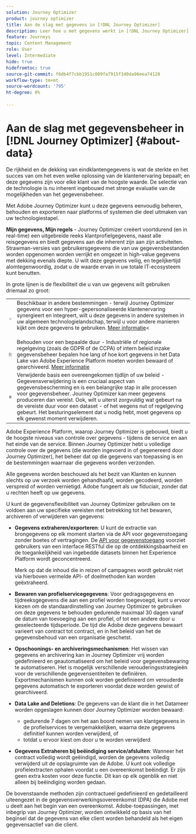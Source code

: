 ```yaml
---
solution: Journey Optimizer
product: journey optimizer
title: Aan de slag met gegevens in [!DNL Journey Optimizer]
description: Leer hoe u met gegevens werkt in [!DNL Journey Optimizer]
feature: Journeys
topic: Content Management
role: User
level: Intermediate
hide: true
hidefromtoc: true
source-git-commit: f6db4f7cbb1951c009fa7915f340da96eea74120
workflow-type: tm+mt
source-wordcount: '795'
ht-degree: 0%

---
```


# Aan de slag met gegevensbeheer in [!DNL Journey Optimizer] {#about-data}

De rijkheid en de dekking van eindklantengegevens is wat de sterkte en het succes van om het even welke oplossing van de klantenervaring bepaalt; en deze gegevens zijn voor elke klant van de hoogste waarde. De selectie van de technologie is nu inherent ingebouwd met strenge evaluatie van de mogelijkheden van het gegevensbeheer.

Met Adobe Journey Optimizer kunt u deze gegevens eenvoudig beheren, behouden en exporteren naar platforms of systemen die deel uitmaken van uw technologiestapel.

**Mijn gegevens, Mijn regels** - Journey Optimizer creëert voortdurend (en in real-time) een uitgebreide reeks klantprofielgegevens, naast alle reisgegevens en biedt gegevens aan die inherent zijn aan zijn activiteiten. Strawman-versies van gebruikersgegevens die van uw gegevensbestanden worden opgenomen worden verrijkt en omgezet in high-value gegevens met dekking evenals diepte. U wilt deze gegevens veilig, en tegelijkertijd alomtegenwoordig, zodat u de waarde ervan in uw totale IT-ecosysteem kunt benutten.

In grote lijnen is de flexibiliteit die u van uw gegevens wilt gebruiken driemaal zo groot:


<table style="table-layout:fixed">
<tr style="border: 0;">
  <td>
    <img alt="bestemmingen" src="assets/do-not-localize/dest.png" />
    <br>
  </td>
  <td>
    <div>Beschikbaar in andere bestemmingen - terwijl Journey Optimizer gegevens voor een hyper-gepersonaliseerde klantenervaring synergieert en integreert, wilt u deze gegevens in andere systemen in uw algemeen technologielandschap, terwijl u voor andere manieren kijkt om deze gegevens te gebruiken. <a href="../start/ajo-integrations.md">Meer informatie</a>&lt;</div>
    <br>
  </td>
</tr>
<tr style="border: 0;">
  <td>
    <img alt="retentie" src="assets/do-not-localize/retention.png" />
  </td>
  <td>
    <div>Behouden voor een bepaalde duur - Industriële of regionale regelgeving (zoals de GDPR of de CCPA) of intern beleid inzake gegevensbeheer bepalen hoe lang of hoe kort gegevens in het Data Lake van Adobe Experience Platform moeten worden bewaard of gearchiveerd. <a href="../privacy/get-started-privacy.md">Meer informatie</a></div>
  </td>
</tr>
<tr style="border: 0;">
  <td>
    <img alt="beleid" src="assets/do-not-localize/policy.png" />
    <br>
  </td>
  <td>
    <div>Verwijderde basis een overeengekomen tijdlijn of uw beleid - Gegevensverwijdering is een cruciaal aspect van gegevensbescherming en is een belangrijke stap in alle processen voor gegevensbeheer. Journey Optimizer kan meer gegevens produceren dan vereist. Ook, wilt u uiterst zorgvuldig wat gebeurt na de vereiste duur voor een dataset - of het wegens nut of regelgeving gebeurt. Het besturingselement dat u nodig hebt, moet gegevens op elk gewenst moment verwijderen.</div>
  </td>
</tr>
</table>

Adobe Experience Platform, waarop Journey Optimizer is gebouwd, biedt u de hoogste niveaus van controle over gegevens - tijdens de service en aan het einde van de service. Binnen Journey Optimizer hebt u volledige controle over de gegevens (die worden ingevoerd in of gegenereerd door Journey Optimizer), het beheer dat op die gegevens van toepassing is en de bestemmingen waarnaar die gegevens worden verzonden.

Alle gegevens worden beschouwd als het bezit van Klanten en kunnen slechts op uw verzoek worden gehandhaafd, worden gecodeerd, worden verspreid of worden vernietigd. Adobe fungeert als uw fiduciair, zonder dat u rechten heeft op uw gegevens.

U kunt de gegevensflexibiliteit van Journey Optimizer gebruiken om te voldoen aan uw specifieke vereisten met betrekking tot het bewaren, archiveren of verwijderen van gegevens:

* **Gegevens extraheren/exporteren**: U kunt de extractie van brongegevens op elk moment starten via de API voor gegevenstoegang zonder boetes of vertragingen. De [API voor gegevenstoegang](https://experienceleague.adobe.com/docs/experience-platform/data-access/api.html) voorziet gebruikers van een interface RESTful die op de ontdekkingsbaarheid en de toegankelijkheid van ingebedde datasets binnen het Experience Platform wordt geconcentreerd. <!--In the future (on roadmap), you can use file-based destinations to export and migrate log data from Adobe Journey Optimizer. -->

   Merk op dat de inhoud die in reizen of campagnes wordt gebruikt niet via hierboven vermelde API- of doelmethoden kan worden geëxtraheerd.

* **Bewaren van profielservicegegevens**: Voor gedragsgegevens en tijdreeksgegevens die aan een profiel worden toegevoegd, kunt u ervoor kiezen om de standaardinstelling van Journey Optimizer te gebruiken om deze gegevens te behouden gedurende maximaal 30 dagen vanaf de datum van toevoeging aan een profiel, of tot een andere door u geselecteerde tijdsperiode. De tijd die Adobe deze gegevens bewaart varieert van contract tot contract, en in het beleid van het de gegevensbehoud van een organisatie geschetst.

* **Opschoonings- en archiveringsmechanismen**: Het wissen van gegevens en archivering kan in Journey Optimizer vrij worden gedefinieerd en geautomatiseerd om het beleid voor gegevensbewaring te automatiseren. Het is mogelijk verschillende verouderingsstrategieën voor de verschillende gegevensentiteiten te definiëren. Exportmechanismen kunnen ook worden gedefinieerd om verouderde gegevens automatisch te exporteren voordat deze worden gewist of gearchiveerd.

* **Data Lake and Deletions**: De gegevens van de klant die in het Datameer worden opgeslagen kunnen door Journey Optimizer worden bewaard:

   * gedurende 7 dagen om het aan boord nemen van klantgegevens in de profielservices te vergemakkelijken, waarna deze gegevens definitief kunnen worden verwijderd, of
   * totdat u ervoor kiest om door u te worden verwijderd

* **Gegevens Extraheren bij beëindiging service/afsluiten**: Wanneer het contract volledig wordt geëindigd, worden de gegevens volledig verwijderd uit de opslagruimte van de Adobe. U kunt ook volledige profielextracten ophalen voordat u een overeenkomst beëindigt. Er zijn geen extra kosten voor deze functie. Dit kan op elk ogenblik en niet alleen bij beëindiging worden gedaan.

De bovenstaande methoden zijn contractueel gedefinieerd en gedetailleerd uiteengezet in de gegevensverwerkingsovereenkomst (DPA) die Adobe met u deelt aan het begin van een overeenkomst. Adobe-toepassingen, met inbegrip van Journey Optimizer, worden ontwikkeld op basis van het beginsel dat de gegevens van elke client worden behandeld als het eigen gegevensactief van die client.
